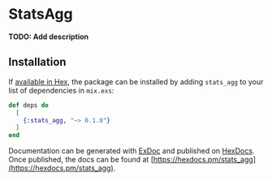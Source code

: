 # StatsAgg

**TODO: Add description**

## Installation

If [available in Hex](https://hex.pm/docs/publish), the package can be installed
by adding `stats_agg` to your list of dependencies in `mix.exs`:

```elixir
def deps do
  [
    {:stats_agg, "~> 0.1.0"}
  ]
end
```

Documentation can be generated with [ExDoc](https://github.com/elixir-lang/ex_doc)
and published on [HexDocs](https://hexdocs.pm). Once published, the docs can
be found at [https://hexdocs.pm/stats_agg](https://hexdocs.pm/stats_agg).

